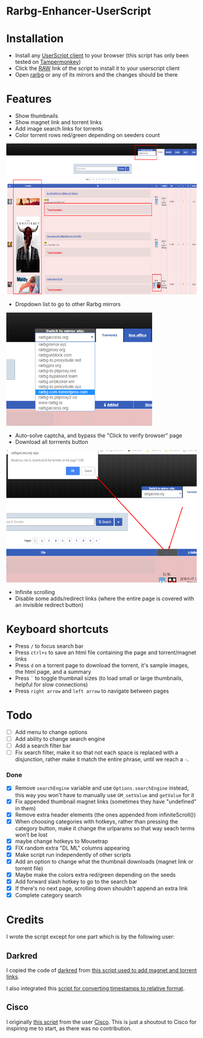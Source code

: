 # Rarbg-Enhancer-UserScript
# Installation
- Install any [UserScript client](https://www.greasyfork.org/) to your browser (this script has only been tested on [Tampermonkey](https://tampermonkey.net/))
- Click the [RAW](https://github.com/buzamahmooza/Rarbg-Enhancer-UserScript/raw/master/Rarbg-Enhancer-UserScript.user.js) link of the script to install it to your userscript client
- Open [rarbg](https://rarbg.to/) or any of its mirrors and the changes should be there
# Features
- Show thumbnails
- Show magnet link and torrent links
- Add image search links for torrents
- Color torrent rows red/green depending on seeders count<br />
<img src="screenshots/Screenshot_Rarbg_general.png?raw=true" alt="General Screenshot" height="400"/>

- Dropdown list to go to other Rarbg mirrors<br />

<img src="screenshots/Screenshot_Rarbg_mirrorDropdown.png?raw=true" alt="Dropdown list to go to other Rarbg mirrors" height="300"/>

- Auto-solve captcha, and bypass the "Click to verify browser" page
- Download all torrrents button
<img src="screenshots/Screenshot_Rarbg_download_all_torrents.png" alt="Download all torrrents button" height="350"/>

- Infinite scrolling
- Disable some adds/redirect links (where the entire page is covered with an invisible redirect button)

# Keyboard shortcuts
- Press ```/``` to focus search bar
- Press ```ctrl+s``` to save an html file containing the page and torrent/magnet links
- Press ```d``` on a torrent page to download the torrent, it's sample images, the html page, and a summary
- Press ``` ` ``` to toggle thumbnail sizes (to load small or large thumbnails, helpful for slow connections)
- Press ```right arrow``` and ```left arrow``` to navigate between pages

# Todo
- [ ] Add menu to change options
- [ ] Add ability to change search engine 
- [ ] Add a search filter bar
- [ ] Fix search filter, make it so that not each space is replaced with a disjunction,
rather make it match the entire phrase, until we reach a `-`.
### Done
- [x] Remove `searchEngine` variable and use `Options.searchEngine` instead, this way you won't have to manually use `GM_setValue` and `getValue` for it
- [x] Fix appended thumbnail magnet links (sometimes they have "undefined" in them)
- [x] Remove extra header elements (the ones appended from infiniteScroll())
- [x] When choosing categories with hotkeys, rather than pressing the category button, make it change the urlparams so that way seach terms won't be lost
- [x] maybe change hotkeys to Mousetrap
- [x] FIX random extra "DL ML" columns appearing
- [x] Make script run independently of other scripts
- [x] Add an option to change what the thumbnail downloads (magnet link or torrent file)
- [x] Maybe make the colors extra red/green depending on the seeds
- [x] Add forward slash hotkey to go to the search bar
- [x] If there's no next page, scrolling down shouldn't append an extra link
- [x] Complete category search

# Credits
I wrote the script except for one part which is by the following user:
## Darkred
I copied the code of [darkred](https://greasyfork.org/en/users/2160-darkred) from [this script used to add magnet and torrent links](https://greasyfork.org/scripts/23493-rarbg-torrent-and-magnet-links/code).

I also integrated this [script for converting timestamps to relative format](https://greasyfork.org/scripts/21550-rarbg-convert-torrent-timestamps-to-relative-format).

## Cisco
I originally [this script](https://greasyfork.org/en/scripts/12648-rarbg-add-magnet-link) from the user [Cisco](https://greasyfork.org/en/users/16455-cisco).
This is just a shoutout to Cisco for inspiring me to start, as there was no contribution.
